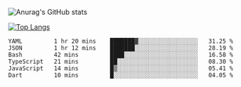 ![Anurag's GitHub stats](https://github-readme-stats.vercel.app/api?username=rafalwolak&show_icons=true&theme=transparent)

[![Top Langs](https://github-readme-stats.vercel.app/api/top-langs/?username=rafalwolak)](https://github.com/rafalwolak/rafalwolak)

<!--START_SECTION:waka-->

```text
YAML         1 hr 20 mins    ███████▓░░░░░░░░░░░░░░░░░   31.25 %
JSON         1 hr 12 mins    ███████░░░░░░░░░░░░░░░░░░   28.19 %
Bash         42 mins         ████░░░░░░░░░░░░░░░░░░░░░   16.58 %
TypeScript   21 mins         ██░░░░░░░░░░░░░░░░░░░░░░░   08.30 %
JavaScript   14 mins         █▒░░░░░░░░░░░░░░░░░░░░░░░   05.41 %
Dart         10 mins         █░░░░░░░░░░░░░░░░░░░░░░░░   04.05 %
```

<!--END_SECTION:waka-->
